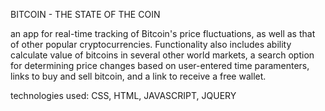 BITCOIN - THE STATE OF THE COIN

an app for real-time tracking of Bitcoin's price fluctuations, as well as that of other popular cryptocurrencies.  Functionality also includes ability calculate value of bitcoins in several other world markets, a search option for determining price changes based on user-entered time paramenters, links to buy and sell bitcoin, and a link to receive a free wallet.  


technologies used:  CSS, HTML, JAVASCRIPT, JQUERY